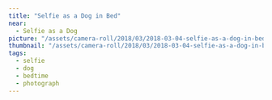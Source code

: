 ```yaml
---
title: "Selfie as a Dog in Bed"
near:
  - Selfie as a Dog
picture: "/assets/camera-roll/2018/03/2018-03-04-selfie-as-a-dog-in-bed/20180302_061935783_iOS.jpg"
thumbnail: "/assets/camera-roll/2018/03/2018-03-04-selfie-as-a-dog-in-bed/20180302_061935783_iOS-thumbnail.jpg"
tags:
  - selfie
  - dog
  - bedtime
  - photograph
---
```

